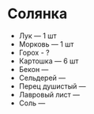 # Солянка

* Лук — 1 шт
* Морковь — 1 шт
* Горох - ?
* Картошка — 6 шт
* Бекон —
* Сельдерей —
* Перец душистый —
* Лавровый лист —
* Соль —
